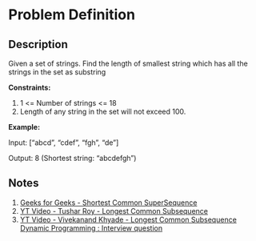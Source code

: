 # Problem Definition

## Description

Given a set of strings. Find the length of smallest string which has all the strings in the set as substring

**Constraints:**

1. 1 <= Number of strings <= 18
1. Length of any string in the set will not exceed 100.

**Example:**

Input: [“abcd”, “cdef”, “fgh”, “de”]

Output: 8 (Shortest string: “abcdefgh”)

## Notes

1. [Geeks for Geeks - Shortest Common SuperSequence](https://www.geeksforgeeks.org/shortest-common-supersequence/)
1. [YT Video - Tushar Roy - Longest Common Subsequence](https://www.youtube.com/watch?v=NnD96abizww)
1. [YT Video - Vivekanand Khyade - Longest Common Subsequence Dynamic Programming : Interview question](https://www.youtube.com/watch?v=43P0xZp3FU4)